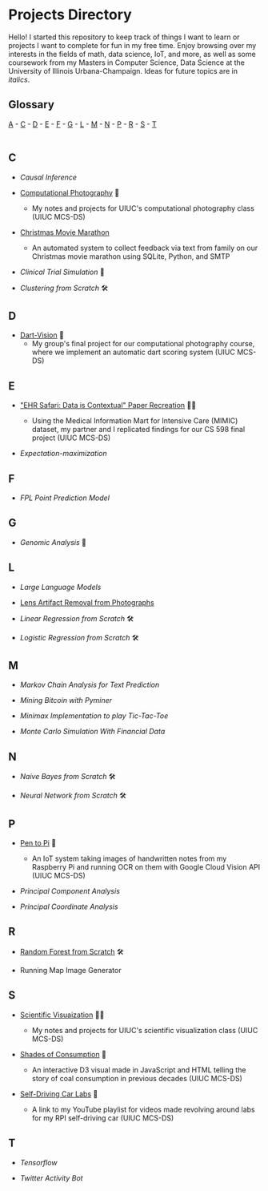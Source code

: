 # Projects Directory
Hello! I started this repository to keep track of things I want to learn or projects I want to complete for fun in my free time. Enjoy browsing over my interests in the fields of math, data science, IoT, and more, as well as some coursework from my Masters in Computer Science, Data Science at the University of Illinois Urbana-Champaign. Ideas for future topics are in *italics*.

## Glossary

[A](#a) - [C](#c) - [D](#d) - [E](#e) - [F](#f) - [G](#g) - [L](#l) - [M](#m) - [N](#n) - [P](#p) - [R](#r) - [S](#s) - [T](#t) 
<br>
<br>
## C <a id="c"></a>
- *Causal Inference*
  
- <a href="https://github.com/reedwrogers/UIUC-Computational-Photography">Computational Photography</a> 🍊
  - My notes and projects for UIUC's computational photography class (UIUC MCS-DS)
  
- <a href="https://github.com/reedwrogers/Christmas-Movie-Marathon">Christmas Movie Marathon</a>
  - An automated system to collect feedback via text from family on our Christmas movie marathon using SQLite, Python, and SMTP
 
- *Clinical Trial Simulation* 🧪

- *Clustering from Scratch* 🛠

## D <a id="d"></a>
- <a href="https://github.com/reedwrogers/Dart-Vision/tree/main">Dart-Vision</a> 🍊
  - My group's final project for our computational photography course, where we implement an automatic dart scoring system (UIUC MCS-DS)

## E <a id="e"></a>
- <a href="https://github.com/dscott1414/CS598DLH">"EHR Safari: Data is Contextual" Paper Recreation</a> 🍊🧪
  - Using the Medical Information Mart for Intensive Care (MIMIC) dataset, my partner and I replicated findings for our CS 598 final project (UIUC MCS-DS)
    
- *Expectation-maximization*

## F <a id="f"></a>
- *FPL Point Prediction Model*

## G <a id="g"></a>
- *Genomic Analysis* 🧪

## L <a id="l"></a>
- *Large Language Models*

- <a href="https://github.com/reedwrogers/Lens-Artifact">Lens Artifact Removal from Photographs</a>
  
- *Linear Regression from Scratch* 🛠
  
- *Logistic Regression from Scratch* 🛠

## M <a id="m"></a>
- *Markov Chain Analysis for Text Prediction*

- *Mining Bitcoin with Pyminer*

- *Minimax Implementation to play Tic-Tac-Toe*
  
- *Monte Carlo Simulation With Financial Data*

## N <a id="n"></a>
- *Naive Bayes from Scratch* 🛠
  
- *Neural Network from Scratch* 🛠

## P <a id="p"></a>
- <a href="https://github.com/reedwrogers/Pen-To-Pi">Pen to Pi</a> 🍊
  - An IoT system taking images of handwritten notes from my Raspberry Pi and running OCR on them with Google Cloud Vision API (UIUC MCS-DS)
    
- *Principal Component Analysis*
  
- *Principal Coordinate Analysis*

## R <a id="r"></a>
-  <a href="https://github.com/reedwrogers/Random-Forest">Random Forest from Scratch</a> 🛠

- Running Map Image Generator

## S <a id="s"></a>
- <a href="https://github.com/reedwrogers/UIUC-Scientific-Visualization">Scientific Visuaization</a> 🍊🧪
  - My notes and projects for UIUC's scientific visualization class (UIUC MCS-DS)

- <a href="https://reedwrogers.github.io/Shades-of-Consumption.github.io/">Shades of Consumption</a> 🍊
  - An interactive D3 visual made in JavaScript and HTML telling the story of coal consumption in previous decades (UIUC MCS-DS)
    
- <a href="https://www.youtube.com/playlist?list=PLdCtg421g85aJMylENQ-TiCW9ljqfRmTy">Self-Driving Car Labs</a> 🍊
  - A link to my YouTube playlist for videos made revolving around labs for my RPI self-driving car (UIUC MCS-DS)

## T <a id="t"></a>
- *Tensorflow*
  
- *Twitter Activity Bot*
